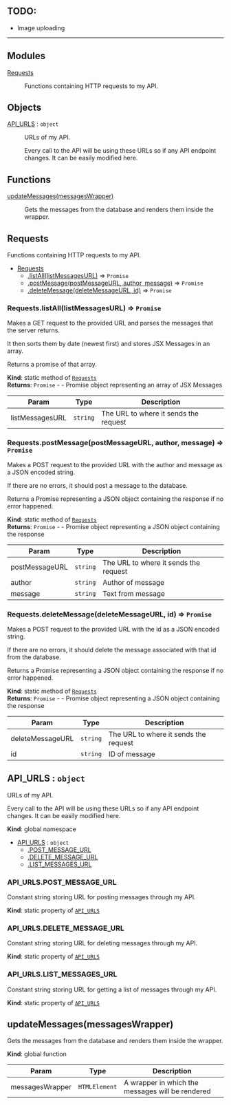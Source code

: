 ## TODO:

- Image uploading

---

## Modules

<dl>
<dt><a href="#module_Requests">Requests</a></dt>
<dd><p>Functions containing HTTP requests to my API.</p>
</dd>
</dl>

## Objects

<dl>
<dt><a href="#API_URLS">API_URLS</a> : <code>object</code></dt>
<dd><p>URLs of my API.</p>
<p>Every call to the API will be using these URLs so if any API endpoint changes. It can be easily modified here.</p>
</dd>
</dl>

## Functions

<dl>
<dt><a href="#updateMessages">updateMessages(messagesWrapper)</a></dt>
<dd><p>Gets the messages from the database and renders them inside the wrapper.</p>
</dd>
</dl>

<a name="module_Requests"></a>

## Requests

Functions containing HTTP requests to my API.

- [Requests](#module_Requests)
  - [.listAll(listMessagesURL)](#module_Requests.listAll) ⇒ <code>Promise</code>
  - [.postMessage(postMessageURL, author, message)](#module_Requests.postMessage) ⇒ <code>Promise</code>
  - [.deleteMessage(deleteMessageURL, id)](#module_Requests.deleteMessage) ⇒ <code>Promise</code>

<a name="module_Requests.listAll"></a>

### Requests.listAll(listMessagesURL) ⇒ <code>Promise</code>

Makes a GET request to the provided URL and parses the messages that the server returns.

It then sorts them by date (newest first) and stores JSX Messages in an array.

Returns a promise of that array.

**Kind**: static method of [<code>Requests</code>](#module_Requests)  
**Returns**: <code>Promise</code> - - Promise object representing an array of JSX Messages

| Param           | Type                | Description                           |
| --------------- | ------------------- | ------------------------------------- |
| listMessagesURL | <code>string</code> | The URL to where it sends the request |

<a name="module_Requests.postMessage"></a>

### Requests.postMessage(postMessageURL, author, message) ⇒ <code>Promise</code>

Makes a POST request to the provided URL with the author and message as a JSON encoded string.

If there are no errors, it should post a message to the database.

Returns a Promise representing a JSON object containing the response if no error happened.

**Kind**: static method of [<code>Requests</code>](#module_Requests)  
**Returns**: <code>Promise</code> - - Promise object representing a JSON object containing the response

| Param          | Type                | Description                           |
| -------------- | ------------------- | ------------------------------------- |
| postMessageURL | <code>string</code> | The URL to where it sends the request |
| author         | <code>string</code> | Author of message                     |
| message        | <code>string</code> | Text from message                     |

<a name="module_Requests.deleteMessage"></a>

### Requests.deleteMessage(deleteMessageURL, id) ⇒ <code>Promise</code>

Makes a POST request to the provided URL with the id as a JSON encoded string.

If there are no errors, it should delete the message associated with that id from the database.

Returns a Promise representing a JSON object containing the response if no error happened.

**Kind**: static method of [<code>Requests</code>](#module_Requests)  
**Returns**: <code>Promise</code> - - Promise object representing a JSON object containing the response

| Param            | Type                | Description                           |
| ---------------- | ------------------- | ------------------------------------- |
| deleteMessageURL | <code>string</code> | The URL to where it sends the request |
| id               | <code>string</code> | ID of message                         |

<a name="API_URLS"></a>

## API_URLS : <code>object</code>

URLs of my API.

Every call to the API will be using these URLs so if any API endpoint changes. It can be easily modified here.

**Kind**: global namespace

- [API_URLS](#API_URLS) : <code>object</code>
  - [.POST_MESSAGE_URL](#API_URLS.POST_MESSAGE_URL)
  - [.DELETE_MESSAGE_URL](#API_URLS.DELETE_MESSAGE_URL)
  - [.LIST_MESSAGES_URL](#API_URLS.LIST_MESSAGES_URL)

<a name="API_URLS.POST_MESSAGE_URL"></a>

### API_URLS.POST_MESSAGE_URL

Constant string storing URL for posting messages through my API.

**Kind**: static property of [<code>API_URLS</code>](#API_URLS)  
<a name="API_URLS.DELETE_MESSAGE_URL"></a>

### API_URLS.DELETE_MESSAGE_URL

Constant string storing URL for deleting messages through my API.

**Kind**: static property of [<code>API_URLS</code>](#API_URLS)  
<a name="API_URLS.LIST_MESSAGES_URL"></a>

### API_URLS.LIST_MESSAGES_URL

Constant string storing URL for getting a list of messages through my API.

**Kind**: static property of [<code>API_URLS</code>](#API_URLS)  
<a name="updateMessages"></a>

## updateMessages(messagesWrapper)

Gets the messages from the database and renders them inside the wrapper.

**Kind**: global function

| Param           | Type                     | Description                                      |
| --------------- | ------------------------ | ------------------------------------------------ |
| messagesWrapper | <code>HTMLElement</code> | A wrapper in which the messages will be rendered |
